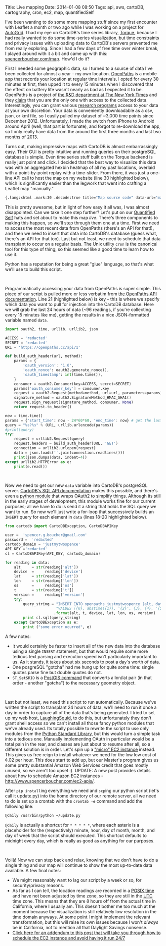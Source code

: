 Title: Live mapping
Date: 2014-01-08 08:50
Tags: api, aws, cartoDB, cartography, cron, ec2, map, quantifiedSelf

I've been wanting to do some more mapping stuff since
my first encounter with Leaflet a month or two ago while I was working
on a project for [AutoGrid][]. I had my eye on CartoDB's time series
library, [Torque][], because I had really wanted to do some time-series
visualization, but time constraints and privacy issues with uploading
data to CartoDB's servers prevented me from really exploring. Since I
had a few days of free time over winter break, I played around with it a
bit and came up with this: [spencerboucher.com/map][]. How'd I do it?

First I needed some geographic data, so I turned to a source of data
I've been collected for almost a year - my own location. [OpenPaths][]
is a mobile app that records your location at regular time intervals. I
opted for every 30 minutes at first, then upped it to every 15 minutes
when I discovered that the effect on battery life wasn't nearly as bad
as I expected it to be. OpenPaths is a project of [the R&D department at
The New York Times][] and they [claim][] that you are the only one with
access to the collected data. Interestingly, you can grant various
[research programs][] access to your data at your own discretion. Your
data is conveniently downloadable as a csv, json, or kml file, so I
easily pulled my dataset of \~3,000 time points since December 2012.
Unfortunately, I made the switch from iPhone to Android around April
(well, that part is fortunate), and forgot to re-download the app, so I
only really have data from the around the first three months and last
two months of 2013.

Turns out, making impressive maps with CartoDB is almost embarrassingly
easy. Their GUI is pretty intuitive and running queries on their
postgreSQL database is simple. Even time series stuff built on the
Torque backend is really just point and click. I decided that the best
way to visualize this data was with an aggregated hexbin heatmap of all
my past locations, overlaid with a point-by-point replay with a
time-slider. From there, it was just a one-line API call to host the map
on my website (line 30 highlighted below), which is significantly easier
than the legwork that went into crafting a Leaflet map "manually."

```bash
{.lang:xhtml .mark:30 .decode:true title="Map source code" data-url="map/index.html"}
```

This is pretty awesome, but in light of how easy
it all was, I was almost disappointed. Can we take it one step further?
Let's put on our [Quantified Self][] hats and set about to make this map
*live*. There's three components to making this happen, so we'll step
through them one at a time. First we need to access the most recent data
from OpenPaths (there's an API for that!), and then we need to insert
that data into CartoDB's database (guess what, there's an API for that
too). Last but not least, we need to schedule that data transplant to
occur on a regular basis. The Unix utility `cron` is the canonical tool
for this type of thing, so this seemed like a good time to learn how to
use it.

Python has a reputation for being a great "glue" language, so that's
what we'll use to build this
script.

<br>

Programmatically accessing your data from OpenPaths is super simple. This piece of our script is pulled more or less verbatim from [the OpenPaths API documentation][]. Line 21 (highlighted below) is key - this is where we specify which data you want to pull for injection into the CartoDB database. Here we will grab the last 24 hours of data (\~96 readings, if you're collecting every 15 minutes like me), getting the results in a nice  JSON-formatted variable named `data`.

```python
import oauth2, time, urllib, urllib2, json

ACCESS = 'redacted'
SECRET = 'redacted'
URL = 'https://openpaths.cc/api/1'

def build_auth_header(url, method):
    params = {
        'oauth_version': "1.0",
        'oauth_nonce': oauth2.generate_nonce(),
        'oauth_timestamp': int(time.time()),
    }
    consumer = oauth2.Consumer(key=ACCESS, secret=SECRET)
    params['oauth_consumer_key'] = consumer.key 
    request = oauth2.Request(method=method, url=url, parameters=params)
    signature_method = oauth2.SignatureMethod_HMAC_SHA1()
    request.sign_request(signature_method, consumer, None)
    return request.to_header()

now = time.time()
params = {'start_time': now - 24*60*60, 'end_time': now} # get the last 24 hours
query = "%s?%s" % (URL, urllib.urlencode(params))
#print(query)
try:
    request = urllib2.Request(query)
    request.headers = build_auth_header(URL, 'GET')
    connection = urllib2.urlopen(request)
    data = json.loads(''.join(connection.readlines()))
    print(json.dumps(data, indent=4))
except urllib2.HTTPError as e:
    print(e.read())
```

<br>

Now we need to get our new `data` variable into
CartoDB's postgreSQL server. [CartoDB's SQL API documentation][] makes
this possible, and there's even a [python module][] that wraps OAuth2 to
simplify things. Although its still in the early stages of development,
this module works fine for our current purposes; all we have to do is
send it a string that holds the SQL query we want to run. So now we'll
just write a for-loop that successively builds an `INSERT` query for
each element in `data` (lines 18-20 highlighted below).

```python
from cartodb import CartoDBException, CartoDBAPIKey

user =  'spencer.g.boucher@gmail.com'
password =  'redacted'
cartodb_domain = 'justmytwospence'
API_KEY ='redacted'
cl = CartoDBAPIKey(API_KEY, cartodb_domain)

for reading in data:
    alt     = str(reading['alt'])
    device  =     reading['device']
    lat     = str(reading['lat'])
    lon     = str(reading['lon'])
    os      =     reading['os']
    t       = str(reading['t'])
    version =     reading['version']
    try:
        query_string = "INSERT INTO openpaths_justmytwospence (alt, date, device, lat,  lon, os, version, the_geom) "
                       "VALUES ({0}, abstime({1}), '{2}', {3}, {4}, '{5}', '{6}', ST_ SetSRID(ST_Point({4}, {3}), 4326))"  
                      .format(alt, t, device, lat, lon, os, version)
        print cl.sql(query_string)
    except CartoDBException as e:
        print ("some error ocurred", e)
```

A few notes:

-   It would certainly be faster to insert all of the new data into the
    database using a single `INSERT` statement, but that would require
    some more tedious text parsing and execution speed isn't
    particularly important to us. As it stands, it takes about six
    seconds to post a day's worth of data.
-   One posgreSQL "gotcha" had me hung up for quite some time: single
    quotes parse fine but double quotes do not.
-   `ST_SetSRID` is a [PostGIS command][] that converts a lon/lat pair
    (in that order - another "gotcha") to the necessary geometry object.

<br>

Last but not least, we need this script to run
automatically. Because we've written the script to transplant 24 hours
of data, we'll need to run it once a day in order to capture all of the
data that's being generated. I tried to set up my web host,
[LaughingSquid][], to do this, but unfortunately they don't grant shell
access so we can't install all those fancy python modules that we've
already used. Its totally possible to rewrite the script to use only
modules from the [Python Standard Library][], but this would turn a
simple task into a tedious one. Manually implementing OAuth in
particular would be a total pain in the rear, and classes are just about
to resume after all, so a different solution is in order. Let's spin up
a ["micro" EC2 instance][] instead. This gives us free reign to install
whatever we need for the low low cost of ¢.02 per hour. This does start
to add up, but our Master's program gives us some pretty substantial
Amazon Web Services credit that goes mostly unused, so we aren't too
upset :). UPDATE: A new post provides details about how to schedule
Amazon EC2 instances - <http://www.spencerboucher.com/ec2-apis/>.

After `pip install`ing everything we need and `scp`ing our python script
(let's call it update.py) into the home directory of our remote server,
all we need to do is set up a crontab with the `crontab -e` command and
add the following line:

```bash
@daily /usr/bin/python ~/update.py
```

`@daily` is actually a shortcut for `* * * * *`, where each asterix is a
placeholder for the (respectively) minute, hour, day of month, month,
and day of week that the script should executed. This shortcut defaults
to midnight every day, which is really as good as anything for our
purposes.

<br>

Voilà! Now we can step back and relax, knowing that we don't have to do
a single thing and our map will continue to show the most up-to-date
data available. A few final notes:

-   We might reasonably want to lag our script by a week or so, for
    security/privacy reasons.
-   As far as I can tell, the location readings are recorded in a [POSIX
    time][] and have not been adjusted by time zone, so they are still
    in the [UTC][] time zone. This means that they are 8 hours off from
    the actual time in California, where I usually am. This doesn't
    bother me too much at the moment because the visualization is still
    relatively low resolution in the time domain anyways. At some point
    I might implement the relevant transformation, but this will raise
    its own issues because I won't *always* be in California, not to
    mention all that Daylight Savings nonsense.
-   [Click here for an addendum to this post that will take you through
    how to schedule the EC2 instance and avoid having it run 24/7][]

  [AutoGrid]: http://auto-grid.com
  [Torque]: https://github.com/cartodb/torque
  [spencerboucher.com/map]: http://www.spencerboucher.com/map
  [OpenPaths]: http://openpaths.cc
  [the R&D department at The New York Times]: http://nytlabs.com/
  [claim]: https://openpaths.cc/FAQ
  [research programs]: https://openpaths.cc/projects
  [Quantified Self]: http://quantifiedself.com/about/
  [the OpenPaths API documentation]: https://openpaths.cc/api
  [CartoDB's SQL API documentation]: http://developers.cartodb.com/documentation/sql-api.html
  [python module]: https://github.com/vizzuality/cartodb-python
  [PostGIS command]: http://postgis.org/docs/ST_SetSRID.html
  [LaughingSquid]: https://laughingsquid.us/
  [Python Standard Library]: http://docs.python.org/2/library/
  ["micro" EC2 instance]: http://aws.amazon.com/
  [POSIX time]: http://en.wikipedia.org/wiki/Unix_time
  [UTC]: http://en.wikipedia.org/wiki/Coordinated_Universal_Time
  [Click here for an addendum to this post that will take you through
  how to schedule the EC2 instance and avoid having it run 24/7]: http://www.spencerboucher.com/ec2-apis/
    "Scheduling tasks in the cloud with EC2 APIs"
